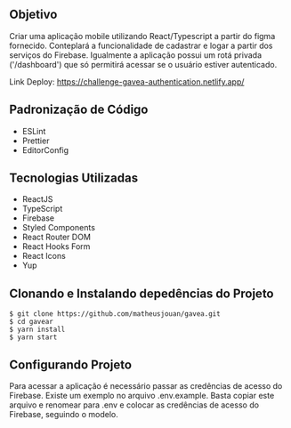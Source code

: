 
## Objetivo

Criar uma aplicação mobile utilizando React/Typescript a partir do figma fornecido.
Conteplará a funcionalidade de cadastrar e logar a partir dos serviços do Firebase.
Igualmente a aplicação possui um rotá privada ('/dashboard') que só permitirá acessar se o usuário estiver autenticado.

Link Deploy: https://challenge-gavea-authentication.netlify.app/

## Padronização de Código
  - ESLint
  - Prettier
  - EditorConfig
## Tecnologias Utilizadas

  - ReactJS
  - TypeScript
  - Firebase
  - Styled Components
  - React Router DOM
  - React Hooks Form
  - React Icons
  - Yup

## Clonando e Instalando depedências do Projeto
```shell
$ git clone https://github.com/matheusjouan/gavea.git
$ cd gavear
$ yarn install
$ yarn start
```

## Configurando Projeto

Para acessar a aplicação é necessário passar as credências de acesso do Firebase. Existe um exemplo no arquivo .env.example. Basta copiar este arquivo e renomear para .env e colocar as credências de acesso do Firebase, seguindo o modelo.
